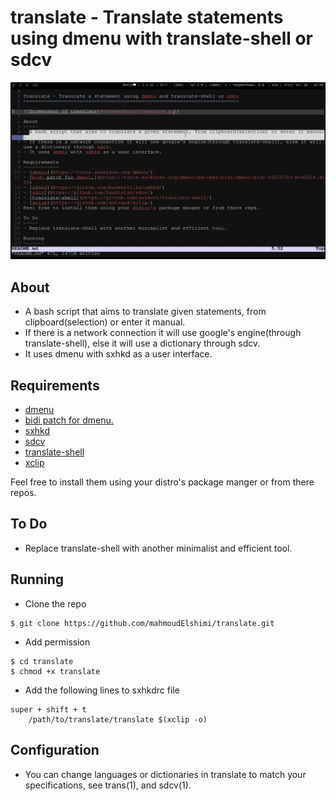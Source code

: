 
translate - Translate statements using dmenu with translate-shell or sdcv 
=========================================================================

![Screenshot of translate](screenshots/translate.gif)

About
-----
- A bash script that aims to translate given statements, from clipboard(selection) or enter it manual.
- If there is a network connection it will use google's engine(through translate-shell), else it will use a dictionary through sdcv.
- It uses dmenu with sxhkd as a user interface. 
  
Requirements
------------
- [dmenu](https://tools.suckless.org/dmenu/)
- [bidi patch for dmenu.](https://tools.suckless.org/dmenu/patches/bidi/dmenu-bidi-20210723-b34d318.diff)
- [sxhkd](https://github.com/baskerville/sxhkd/)
- [sdcv](https://github.com/Dushistov/sdcv/)
- [translate-shell](https://github.com/soimort/translate-shell/)
- [xclip](https://github.com/astrand/xclip/)

Feel free to install them using your distro's package manger or from there repos.

To Do
-----
- Replace translate-shell with another minimalist and efficient tool.

Running
-------
- Clone the repo
```
$ git clone https://github.com/mahmoudElshimi/translate.git
```
- Add permission
```
$ cd translate 
$ chmod +x translate
```
- Add the following lines to sxhkdrc file
```
super + shift + t
	/path/to/translate/translate $(xclip -o) 
```


Configuration
-------------
- You can change languages or dictionaries in translate to match your specifications, see trans(1), and sdcv(1). 
